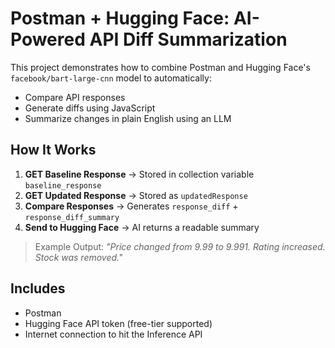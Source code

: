 # Postman + Hugging Face: AI-Powered API Diff Summarization

This project demonstrates how to combine Postman and Hugging Face's `facebook/bart-large-cnn` model to automatically:
- Compare API responses
- Generate diffs using JavaScript
- Summarize changes in plain English using an LLM

## How It Works
1. **GET Baseline Response** → Stored in collection variable `baseline_response`
2. **GET Updated Response** → Stored as `updatedResponse`
3. **Compare Responses** → Generates `response_diff` + `response_diff_summary`
4. **Send to Hugging Face** → AI returns a readable summary

> Example Output:
> _"Price changed from 9.99 to 9.991. Rating increased. Stock was removed."_

## Includes
- Postman
- Hugging Face API token (free-tier supported)
- Internet connection to hit the Inference API




